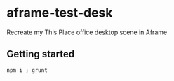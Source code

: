 # aframe-test-desk

Recreate my This Place office desktop scene in Aframe

## Getting started

```
npm i ; grunt
```
